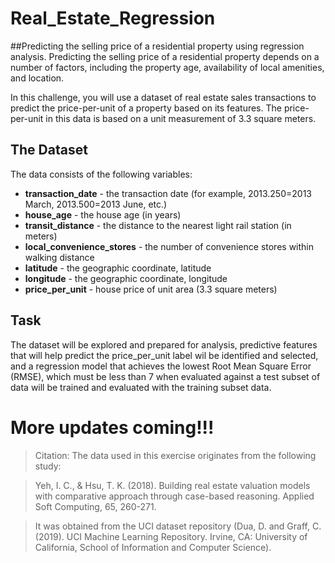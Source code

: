 # Real_Estate_Regression
##Predicting the selling price of a residential property using regression analysis.
Predicting the selling price of a residential property depends on a number of factors, including the property age, availability of local amenities, and location.

In this challenge, you will use a dataset of real estate sales transactions to predict the price-per-unit of a property based on its features. The price-per-unit in this data is based on a unit measurement of 3.3 square meters.

## The Dataset
The data consists of the following variables:

- **transaction_date** - the transaction date (for example, 2013.250=2013 March, 2013.500=2013 June, etc.)
- **house_age** - the house age (in years)
- **transit_distance** - the distance to the nearest light rail station (in meters)
- **local_convenience_stores** - the number of convenience stores within walking distance
- **latitude** - the geographic coordinate, latitude
- **longitude** - the geographic coordinate, longitude
- **price_per_unit** - house price of unit area (3.3 square meters)

## Task
The dataset will be explored and prepared for analysis, predictive features that will help predict the price_per_unit label wil be identified and selected, and a regression model that achieves the lowest Root Mean Square Error (RMSE), which must be less than 7 when evaluated against a test subset of data will be trained and evaluated with the training subset data.

# More updates coming!!!


>Citation: The data used in this exercise originates from the following study:

>Yeh, I. C., & Hsu, T. K. (2018). Building real estate valuation models with comparative approach through case-based reasoning. Applied Soft Computing, 65, 260-271.

>It was obtained from the UCI dataset repository (Dua, D. and Graff, C. (2019). UCI Machine Learning Repository. Irvine, CA: University of California, School of Information and Computer Science).
